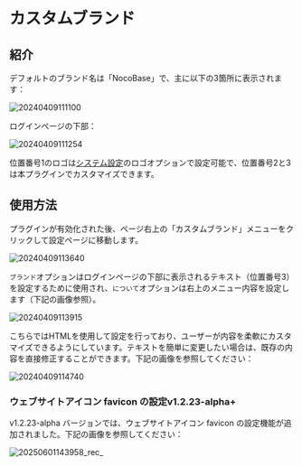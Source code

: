 # カスタムブランド

<PluginInfo licenseBundled="standard" name="custom-brand"></PluginInfo>

## 紹介

デフォルトのブランド名は「NocoBase」で、主に以下の3箇所に表示されます：

![20240409111100](https://static-docs.nocobase.com/20240409111100.png)

ログインページの下部：

![20240409111254](https://static-docs.nocobase.com/20240409111254.png)

位置番号1のロゴは[システム設定](/handbook/system-settings)のロゴオプションで設定可能で、位置番号2と3は本プラグインでカスタマイズできます。

## 使用方法

プラグインが有効化された後、ページ右上の「カスタムブランド」メニューをクリックして設定ページに移動します。

![20240409113640](https://static-docs.nocobase.com/20240409113640.png)

`ブランド`オプションはログインページの下部に表示されるテキスト（位置番号3）を設定するために使用され、`について`オプションは右上のメニュー内容を設定します（下記の画像参照）。

![20240409113915](https://static-docs.nocobase.com/20240409113915.png)

こちらではHTMLを使用して設定を行っており、ユーザーが内容を柔軟にカスタマイズできるようにしています。テキストを簡単に変更したい場合は、既存の内容を直接修正することができます。下記の画像を参照してください：

![20240409114740](https://static-docs.nocobase.com/20240409114740.png)

### ウェブサイトアイコン favicon の設定<Badge>v1.2.23-alpha+</Badge>

v1.2.23-alpha バージョンでは、ウェブサイトアイコン favicon の設定機能が追加されました。下記の画像を参照してください：

![20250601143958_rec_](https://static-docs.nocobase.com/20250601143958_rec_.gif)

